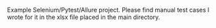 Example Selenium/Pytest/Allure project.
Please find manual test cases I wrote for it in the xlsx file placed in the main directory.

